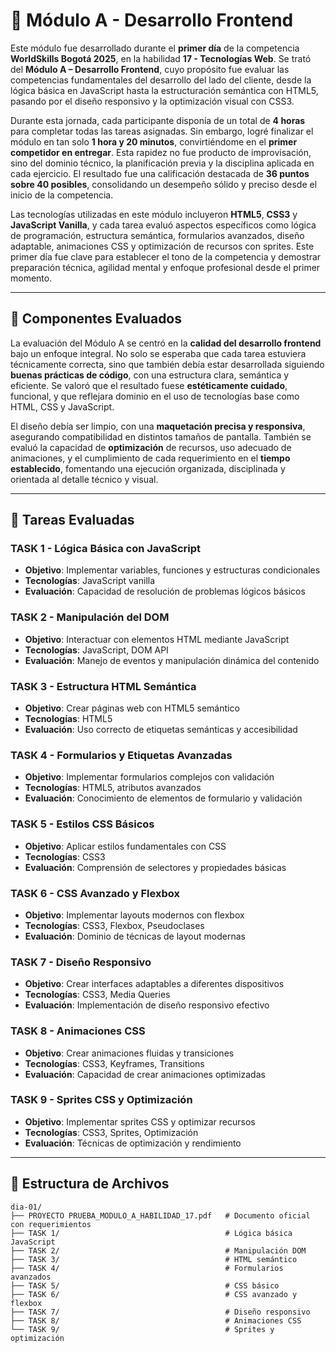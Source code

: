 # 🎯 Módulo A - Desarrollo Frontend

Este módulo fue desarrollado durante el **primer día** de la competencia **WorldSkills Bogotá 2025**, en la habilidad **17 - Tecnologías Web**. Se trató del **Módulo A – Desarrollo Frontend**, cuyo propósito fue evaluar las competencias fundamentales del desarrollo del lado del cliente, desde la lógica básica en JavaScript hasta la estructuración semántica con HTML5, pasando por el diseño responsivo y la optimización visual con CSS3.

Durante esta jornada, cada participante disponía de un total de **4 horas** para completar todas las tareas asignadas. Sin embargo, logré finalizar el módulo en tan solo **1 hora y 20 minutos**, convirtiéndome en el **primer competidor en entregar**. Esta rapidez no fue producto de improvisación, sino del dominio técnico, la planificación previa y la disciplina aplicada en cada ejercicio. El resultado fue una calificación destacada de **36 puntos sobre 40 posibles**, consolidando un desempeño sólido y preciso desde el inicio de la competencia.

Las tecnologías utilizadas en este módulo incluyeron **HTML5**, **CSS3** y **JavaScript Vanilla**, y cada tarea evaluó aspectos específicos como lógica de programación, estructura semántica, formularios avanzados, diseño adaptable, animaciones CSS y optimización de recursos con sprites. Este primer día fue clave para establecer el tono de la competencia y demostrar preparación técnica, agilidad mental y enfoque profesional desde el primer momento.

---

## 🎯 Componentes Evaluados

La evaluación del Módulo A se centró en la **calidad del desarrollo frontend** bajo un enfoque integral. No solo se esperaba que cada tarea estuviera técnicamente correcta, sino que también debía estar desarrollada siguiendo **buenas prácticas de código**, con una estructura clara, semántica y eficiente. Se valoró que el resultado fuese **estéticamente cuidado**, funcional, y que reflejara dominio en el uso de tecnologías base como HTML, CSS y JavaScript.

El diseño debía ser limpio, con una **maquetación precisa y responsiva**, asegurando compatibilidad en distintos tamaños de pantalla. También se evaluó la capacidad de **optimización** de recursos, uso adecuado de animaciones, y el cumplimiento de cada requerimiento en el **tiempo establecido**, fomentando una ejecución organizada, disciplinada y orientada al detalle técnico y visual.

---

## 🎯 Tareas Evaluadas

### TASK 1 - Lógica Básica con JavaScript

-   **Objetivo**: Implementar variables, funciones y estructuras condicionales
-   **Tecnologías**: JavaScript vanilla
-   **Evaluación**: Capacidad de resolución de problemas lógicos básicos

### TASK 2 - Manipulación del DOM

-   **Objetivo**: Interactuar con elementos HTML mediante JavaScript
-   **Tecnologías**: JavaScript, DOM API
-   **Evaluación**: Manejo de eventos y manipulación dinámica del contenido

### TASK 3 - Estructura HTML Semántica

-   **Objetivo**: Crear páginas web con HTML5 semántico
-   **Tecnologías**: HTML5
-   **Evaluación**: Uso correcto de etiquetas semánticas y accesibilidad

### TASK 4 - Formularios y Etiquetas Avanzadas

-   **Objetivo**: Implementar formularios complejos con validación
-   **Tecnologías**: HTML5, atributos avanzados
-   **Evaluación**: Conocimiento de elementos de formulario y validación

### TASK 5 - Estilos CSS Básicos

-   **Objetivo**: Aplicar estilos fundamentales con CSS
-   **Tecnologías**: CSS3
-   **Evaluación**: Comprensión de selectores y propiedades básicas

### TASK 6 - CSS Avanzado y Flexbox

-   **Objetivo**: Implementar layouts modernos con flexbox
-   **Tecnologías**: CSS3, Flexbox, Pseudoclases
-   **Evaluación**: Dominio de técnicas de layout modernas

### TASK 7 - Diseño Responsivo

-   **Objetivo**: Crear interfaces adaptables a diferentes dispositivos
-   **Tecnologías**: CSS3, Media Queries
-   **Evaluación**: Implementación de diseño responsivo efectivo

### TASK 8 - Animaciones CSS

-   **Objetivo**: Crear animaciones fluidas y transiciones
-   **Tecnologías**: CSS3, Keyframes, Transitions
-   **Evaluación**: Capacidad de crear animaciones optimizadas

### TASK 9 - Sprites CSS y Optimización

-   **Objetivo**: Implementar sprites CSS y optimizar recursos
-   **Tecnologías**: CSS3, Sprites, Optimización
-   **Evaluación**: Técnicas de optimización y rendimiento

---

## 📁 Estructura de Archivos

```
dia-01/
├── PROYECTO PRUEBA_MODULO_A_HABILIDAD_17.pdf   # Documento oficial con requerimientos
├── TASK 1/                                     # Lógica básica JavaScript
├── TASK 2/                                     # Manipulación DOM
├── TASK 3/                                     # HTML semántico
├── TASK 4/                                     # Formularios avanzados
├── TASK 5/                                     # CSS básico
├── TASK 6/                                     # CSS avanzado y flexbox
├── TASK 7/                                     # Diseño responsivo
├── TASK 8/                                     # Animaciones CSS
└── TASK 9/                                     # Sprites y optimización
```
